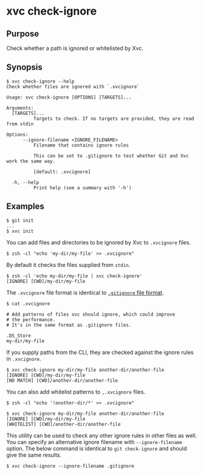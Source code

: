 # xvc check-ignore

## Purpose

Check whether a path is ignored or whitelisted by Xvc.

## Synopsis

```console
$ xvc check-ignore --help
Check whether files are ignored with `.xvcignore`

Usage: xvc check-ignore [OPTIONS] [TARGETS]...

Arguments:
  [TARGETS]...
          Targets to check. If no targets are provided, they are read from stdin

Options:
      --ignore-filename <IGNORE_FILENAME>
          Filename that contains ignore rules
          
          This can be set to .gitignore to test whether Git and Xvc work the same way.
          
          [default: .xvcignore]

  -h, --help
          Print help (see a summary with '-h')

```

## Examples

```console
$ git init
...
$ xvc init
```

You can add files and directories to be ignored by Xvc to `.xvcignore` files.

```console
$ zsh -cl "echo 'my-dir/my-file' >> .xvcignore"
```

By default it checks the files supplied from `stdin`.

```console
$ zsh -cl 'echo my-dir/my-file | xvc check-ignore'
[IGNORE] [CWD]/my-dir/my-file

```

The `.xvcignore` file format is identical to [`.gitignore` file format](https://git-scm.com/docs/gitignore).

```console
$ cat .xvcignore

# Add patterns of files xvc should ignore, which could improve
# the performance.
# It's in the same format as .gitignore files.

.DS_Store
my-dir/my-file

```

If you supply paths from the CLI, they are checked against the ignore rules in `.xvcignore`.

```console
$ xvc check-ignore my-dir/my-file another-dir/another-file
[IGNORE] [CWD]/my-dir/my-file
[NO MATCH] [CWD]/another-dir/another-file

```

You can also add whitelist patterns to `,.xvcignore` files.

```console
$ zsh -cl "echo '!another-dir/*' >> .xvcignore"
```

```console
$ xvc check-ignore my-dir/my-file another-dir/another-file
[IGNORE] [CWD]/my-dir/my-file
[WHITELIST] [CWD]/another-dir/another-file

```

This utility can be used to check any other ignore rules in other files as well.
You can specify an alternative ignore filename with `--ignore-filename` option.
The below command is identical to `git check-ignore` and should give the same results.

```console
$ xvc check-ignore --ignore-filename .gitignore

```
